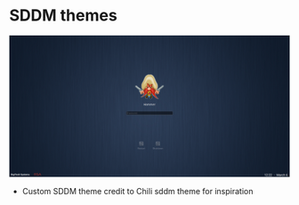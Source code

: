 # SDDM themes 
![Image of Lockscreen](preview.png)

* Custom SDDM theme credit to Chili sddm theme for inspiration

